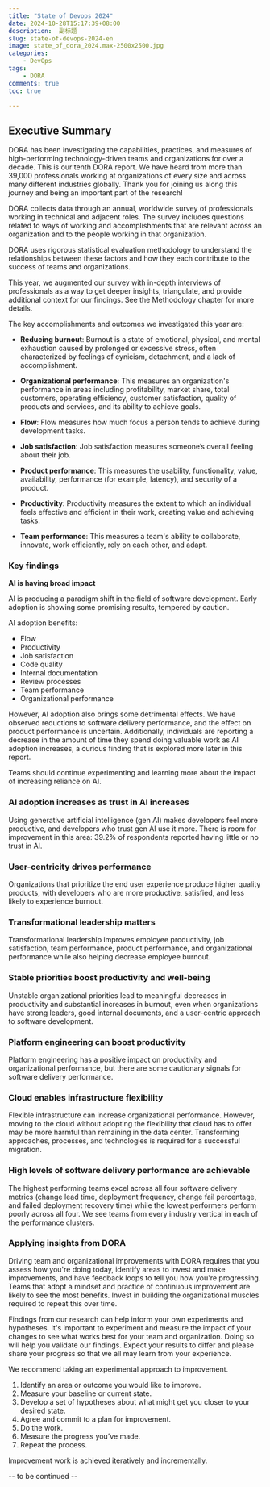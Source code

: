 ```yaml
---
title: "State of Devops 2024"
date: 2024-10-28T15:17:39+08:00
description:  副标题
slug: state-of-devops-2024-en
image: state_of_dora_2024.max-2500x2500.jpg
categories:
    - DevOps
tags:
    - DORA
comments: true
toc: true

---
```



## Executive Summary

DORA has been investigating the capabilities, practices, and measures of high-performing technology-driven teams and organizations for over a decade. This is our tenth DORA report. We have heard from more than 39,000 professionals working at organizations of every size and across many different industries globally. Thank you for joining us along this journey and being an important part of the research!

DORA collects data through an annual, worldwide survey of professionals working in technical and adjacent roles. The survey includes questions related to ways of working and accomplishments that are relevant across an organization and to the people working in that organization.

DORA uses rigorous statistical evaluation methodology to understand the relationships between these factors and how they each contribute to the success of teams and organizations.

This year, we augmented our survey with in-depth interviews of professionals as a way to get deeper insights, triangulate, and provide additional context for our findings. See the Methodology chapter for more details.


The key accomplishments and outcomes we investigated this year are:

* **Reducing burnout**: Burnout is a state of emotional, physical, and mental exhaustion caused by prolonged or excessive stress, often characterized by feelings of cynicism, detachment, and a lack of accomplishment.

* **Organizational performance**: This measures an organization's performance in areas including profitability, market share, total customers, operating efficiency, customer satisfaction, quality of products and services, and its ability to achieve goals.

* **Flow**: Flow measures how much focus a person tends to achieve during development tasks.

* **Job satisfaction**: Job satisfaction measures someone’s overall feeling about their job.

* **Product performance**: This measures the usability, functionality, value, availability, performance (for example, latency), and security of a product.

* **Productivity**: Productivity measures the extent to which an individual feels effective and efficient in their work, creating value and achieving tasks.

* **Team performance**: This measures a team's ability to collaborate, innovate, work efficiently, rely on each other, and adapt.

### Key findings

**AI is having broad impact**

AI is producing a paradigm shift in the field of software development. Early adoption is showing some promising results, tempered by caution.

AI adoption benefits:

* Flow
* Productivity
* Job satisfaction
* Code quality
* Internal documentation
* Review processes
* Team performance
* Organizational performance



However, AI adoption also brings some detrimental effects. We have observed reductions to software delivery performance, and the effect on product performance is uncertain. Additionally, individuals are reporting a decrease in the amount of time they spend doing valuable work as AI adoption increases, a curious finding that is explored more later in this report.

Teams should continue experimenting and learning more about the impact of increasing reliance on AI.

### AI adoption increases as trust in AI increases

Using generative artificial intelligence (gen AI) makes developers feel more productive, and developers who trust gen AI use it more. There is room for improvement in this area: 39.2% of respondents reported having little or no trust in AI.

### User-centricity drives performance

Organizations that prioritize the end user experience produce higher quality products, with developers who are more productive, satisfied, and less likely to experience burnout.

### Transformational leadership matters

Transformational leadership improves employee productivity, job satisfaction, team performance, product performance, and organizational performance while also helping decrease employee burnout.

### Stable priorities boost productivity and well-being

Unstable organizational priorities lead to meaningful decreases in productivity and substantial increases in burnout, even when organizations have strong leaders, good internal documents, and a user-centric approach to software development.

### Platform engineering can boost productivity

Platform engineering has a positive impact on productivity and organizational performance, but there are some cautionary signals for software delivery performance.

### Cloud enables infrastructure flexibility

Flexible infrastructure can increase organizational performance. However, moving to the cloud without adopting the flexibility that cloud has to offer may be more harmful than remaining in the data center. Transforming approaches, processes, and technologies is required for a successful migration.

### High levels of software delivery performance are achievable

The highest performing teams excel across all four software delivery metrics (change lead time, deployment frequency, change fail percentage, and failed deployment recovery time) while the lowest performers perform poorly across all four. We see teams from every industry vertical in each of the performance clusters.


### Applying insights from DORA

Driving team and organizational improvements with DORA requires that you assess how you're doing today, identify areas to invest and make improvements, and have feedback loops to tell you how you're progressing. Teams that adopt a mindset and practice of continuous improvement are likely to see the most benefits. Invest in building the organizational muscles required to repeat this over time.

Findings from our research can help inform your own experiments and hypotheses. It's important to experiment and measure the impact of your changes to see what works best for your team and organization. Doing so will help you validate our findings. Expect your results to differ and please share your progress so that we all may learn from your experience.

We recommend taking an experimental approach to improvement.

1. Identify an area or outcome you would like to improve.
2. Measure your baseline or current state.
3. Develop a set of hypotheses about what might get you closer to your desired state.
4. Agree and commit to a plan for improvement.
5. Do the work.
6. Measure the progress you’ve made.
7. Repeat the process.

Improvement work is achieved iteratively and incrementally.

-- to be continued --

